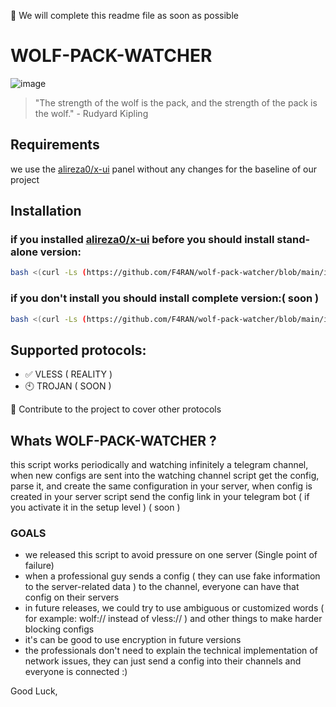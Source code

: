🔴 We will complete this readme file as soon as possible


# WOLF-PACK-WATCHER

![image](https://github.com/F4RAN/wolf-pack-watcher/assets/25338592/458db1bf-5f26-44e9-85c6-89f983e70855)

> "The strength of the wolf is the pack, and the strength of the pack is the wolf." - Rudyard Kipling




## Requirements
we use the [alireza0/x-ui](https://github.com/alireza0/x-ui/blob/main/install.sh) panel without any changes for the baseline of our project


## Installation
### if you installed [alireza0/x-ui](https://github.com/alireza0/x-ui/blob/main/install.sh) before you should install stand-alone version:

```bash
bash <(curl -Ls (https://github.com/F4RAN/wolf-pack-watcher/blob/main/install-alone.sh))
```

### if you don't install you should install complete version:( soon )

```bash
bash <(curl -Ls (https://github.com/F4RAN/wolf-pack-watcher/blob/main/install-alll.sh))
```

## Supported protocols:
- ✅ VLESS ( REALITY )
- 🕙 TROJAN ( SOON )

🔸 Contribute to the project to cover other protocols

## Whats WOLF-PACK-WATCHER ?

this script works periodically and watching infinitely a telegram channel,
when new configs are sent into the watching channel script get the config, parse it, and create the same configuration in your server,
when config is created in your server script send the config link in your telegram bot ( if you activate it in the setup level ) ( soon )


### GOALS

- we released this script to avoid pressure on one server (Single point of failure)
- when a professional guy sends a config ( they can use fake information to the server-related data ) to the channel, everyone can have that config on their servers
- in future releases, we could try to use ambiguous or customized words ( for example: wolf:// instead of vless:// ) and other things to make harder blocking configs
- it's can be good to use encryption in future versions
- the professionals don't need to explain the technical implementation of network issues, they can just send a config into their channels and everyone is connected :)




Good Luck,
